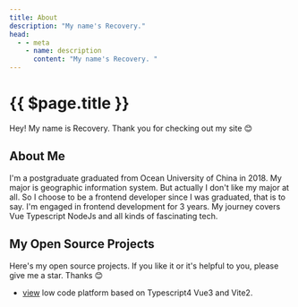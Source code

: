 ```yaml
---
title: About
description: "My name's Recovery."
head:
  - - meta
    - name: description
      content: "My name's Recovery. "
---
```


# {{ $page.title }}

Hey! My name is Recovery. Thank you for checking out my site 😊

## About Me

I'm a postgraduate graduated from Ocean University of China in 2018. My major is geographic information system. But actually I don't like my major at all. So I choose to be a frontend developer since I was graduated, that is to say. I'm engaged in frontend development for 3 years. My journey covers Vue Typescript NodeJs and all kinds of fascinating tech.

## My Open Source Projects

Here's my open source projects. If you like it or it's helpful to you, please give me a star. Thanks 😊

- <a href="https://github.com/cq360767996/view" target="_blank">view</a> low code platform based on Typescript4 Vue3 and Vite2.
